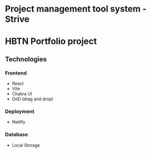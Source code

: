 # Project management tool system  - Strive

# HBTN Portfolio project

## Technologies

### Frontend

- React
- Vite
- Chakra UI
- DnD (drag and drop)

### Deployment

- Netlify

### Database

- Local Storage
